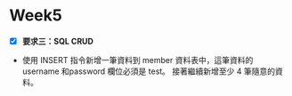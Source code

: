 # Week5

- [x] **要求三：SQL CRUD**
* 使⽤ INSERT 指令新增⼀筆資料到 member 資料表中，這筆資料的 username 和password 欄位必須是 test。  接著繼續新增⾄少 4 筆隨意的資料。
